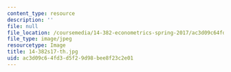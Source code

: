 ```yaml
---
content_type: resource
description: ''
file: null
file_location: /coursemedia/14-382-econometrics-spring-2017/ac3d09c64fd3d5f29d98bee8f23c2e01_14-382s17-th.jpg
file_type: image/jpeg
resourcetype: Image
title: 14-382s17-th.jpg
uid: ac3d09c6-4fd3-d5f2-9d98-bee8f23c2e01
---
```

